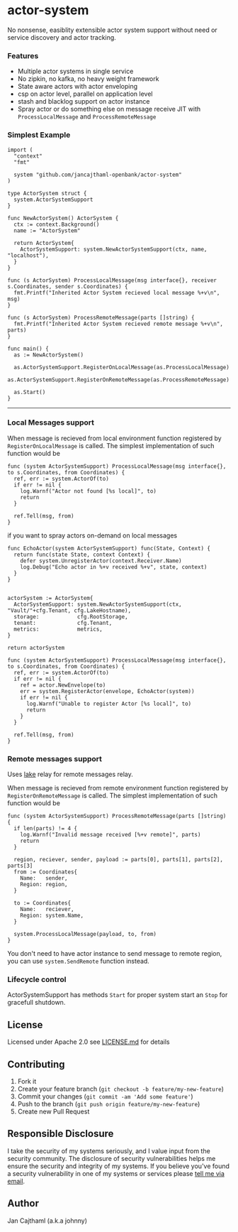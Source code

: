 # actor-system

No nonsense, easiblity extensible actor system support without need or service discovery and actor tracking.

### Features

- Multiple actor systems in single service
- No zipkin, no kafka, no heavy weight framework
- State aware actors with actor enveloping
- csp on actor level, parallel on application level
- stash and blacklog support on actor instance
- Spray actor or do something else on message receive JIT with `ProcessLocalMessage` and `ProcessRemoteMessage`

### Simplest Example

```
import (
  "context"
  "fmt"

  system "github.com/jancajthaml-openbank/actor-system"
)

type ActorSystem struct {
  system.ActorSystemSupport
}

func NewActorSystem() ActorSystem {
  ctx := context.Background()
  name := "ActorSystem"

  return ActorSystem{
    ActorSystemSupport: system.NewActorSystemSupport(ctx, name, "localhost"),
  }
}

func (s ActorSystem) ProcessLocalMessage(msg interface{}, receiver s.Coordinates, sender s.Coordinates) {
  fmt.Printf("Inherited Actor System recieved local message %+v\n", msg)
}

func (s ActorSystem) ProcessRemoteMessage(parts []string) {
  fmt.Printf("Inherited Actor System recieved remote message %+v\n", parts)
}

func main() {
  as := NewActorSystem()

  as.ActorSystemSupport.RegisterOnLocalMessage(as.ProcessLocalMessage)
  as.ActorSystemSupport.RegisterOnRemoteMessage(as.ProcessRemoteMessage)

  as.Start()
}
```

---

### Local Messages support

When message is recieved from local environment function registered by `RegisterOnLocalMessage` is called.
The simplest implementation of such function would be

```
func (system ActorSystemSupport) ProcessLocalMessage(msg interface{}, to s.Coordinates, from Coordinates) {
  ref, err := system.ActorOf(to)
  if err != nil {
    log.Warnf("Actor not found [%s local]", to)
    return
  }

  ref.Tell(msg, from)
}

```

if you want to spray actors on-demand on local messages

```
func EchoActor(system ActorSystemSupport) func(State, Context) {
  return func(state State, context Context) {
    defer system.UnregisterActor(context.Receiver.Name)
    log.Debug("Echo actor in %+v received %+v", state, context)
  }
}
```

```

actorSystem := ActorSystem{
  ActorSystemSupport: system.NewActorSystemSupport(ctx, "Vault/"+cfg.Tenant, cfg.LakeHostname),
  storage:            cfg.RootStorage,
  tenant:             cfg.Tenant,
  metrics:            metrics,
}

return actorSystem

func (system ActorSystemSupport) ProcessLocalMessage(msg interface{}, to s.Coordinates, from Coordinates) {
  ref, err := system.ActorOf(to)
  if err != nil {
    ref = actor.NewEnvelope(to)
    err = system.RegisterActor(envelope, EchoActor(system))
    if err != nil {
      log.Warnf("Unable to register Actor [%s local]", to)
      return
    }
  }

  ref.Tell(msg, from)
}

```

### Remote messages support

Uses [lake](https://github.com/jancajthaml-openbank/lake) relay for remote messages relay.

When message is recieved from remote environment function registered by `RegisterOnRemoteMessage` is called.
The simplest implementation of such function would be

```
func (system ActorSystemSupport) ProcessRemoteMessage(parts []string) {
  if len(parts) != 4 {
    log.Warnf("Invalid message received [%+v remote]", parts)
    return
  }

  region, reciever, sender, payload := parts[0], parts[1], parts[2], parts[3]
  from := Coordinates{
    Name:   sender,
    Region: region,
  }

  to := Coordinates{
    Name:   reciever,
    Region: system.Name,
  }

  system.ProcessLocalMessage(payload, to, from)
}
```

You don't need to have actor instance to send message to remote region, you can use `system.SendRemote` function instead.

### Lifecycle control

ActorSystemSupport has methods `Start` for proper system start an `Stop` for gracefull shutdown.

## License

Licensed under Apache 2.0 see [LICENSE.md](https://github.com/jancajthaml-openbank/lake-client/blob/master/LICENSE.md) for details

## Contributing

1. Fork it
2. Create your feature branch (`git checkout -b feature/my-new-feature`)
3. Commit your changes (`git commit -am 'Add some feature'`)
4. Push to the branch (`git push origin feature/my-new-feature`)
5. Create new Pull Request

## Responsible Disclosure

I take the security of my systems seriously, and I value input from the security community. The disclosure of security vulnerabilities helps me ensure the security and integrity of my systems. If you believe you've found a security vulnerability in one of my systems or services please [tell me via email](mailto:jan.cajthaml@gmail.com).

## Author

Jan Cajthaml (a.k.a johnny)
